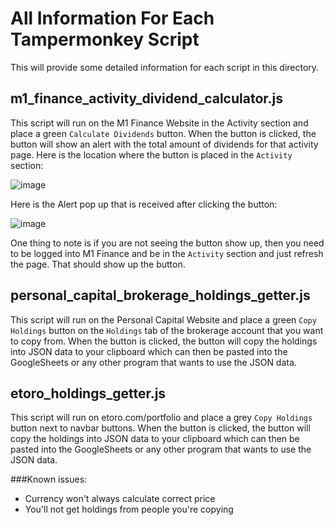 # All Information For Each Tampermonkey Script

This will provide some detailed information for each script in this directory.

## m1_finance_activity_dividend_calculator.js

This script will run on the M1 Finance Website in the Activity section and place a green `Calculate Dividends` button.
When the button is clicked, the button will show an alert with the total amount of dividends for that activity page.
Here is the location where the button is placed in the `Activity` section:

![image](https://user-images.githubusercontent.com/55446606/113147629-8ee09f80-91f6-11eb-9ed2-80cc33ced9d9.png)

Here is the Alert pop up that is received after clicking the button:

![image](https://user-images.githubusercontent.com/55446606/113147693-a61f8d00-91f6-11eb-8f64-5d15a8748b73.png)

One thing to note is if you are not seeing the button show up, then you need to be logged into M1 Finance and be in the `Activity` section and just refresh the page.
That should show up the button.

## personal_capital_brokerage_holdings_getter.js

This script will run on the Personal Capital Website and place a green `Copy Holdings` button on
the `Holdings` tab of the brokerage account that you want to copy from. When the button is clicked,
the button will copy the holdings into JSON data to your clipboard which can then be pasted into
the GoogleSheets or any other program that wants to use the JSON data.

## etoro_holdings_getter.js

This script will run on etoro.com/portfolio and place a grey `Copy Holdings` button next to navbar buttons.
When the button is clicked, the button will copy the holdings into JSON data to your clipboard which can then
be pasted into the GoogleSheets or any other program that wants to use the JSON data.

###Known issues:
- Currency won't always calculate correct price
- You'll not get holdings from people you're copying

